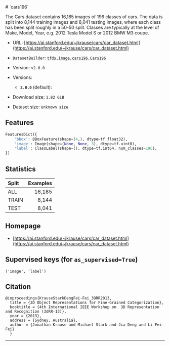 <div itemscope itemtype="http://schema.org/Dataset">
  <div itemscope itemprop="includedInDataCatalog" itemtype="http://schema.org/DataCatalog">
    <meta itemprop="name" content="TensorFlow Datasets" />
  </div>
  <meta itemprop="name" content="cars196" />
  <meta itemprop="description" content="The Cars dataset contains 16,185 images of 196 classes of cars. The data is split into 8,144 training images and 8,041 testing images, where each class has been split roughly in a 50-50 split. Classes are typically at the level of Make, Model, Year, e.g. 2012 Tesla Model S or 2012 BMW M3 coupe.&#10;&#10;To use this dataset:&#10;&#10;```python&#10;import tensorflow_datasets as tfds&#10;&#10;ds = tfds.load(&#x27;cars196&#x27;, split=&#x27;train&#x27;)&#10;for ex in ds.take(4):&#10;  print(ex)&#10;```&#10;&#10;See [the guide](https://www.tensorflow.org/datasets/overview) for more&#10;informations on [tensorflow_datasets](https://www.tensorflow.org/datasets).&#10;&#10;" />
  <meta itemprop="url" content="https://www.tensorflow.org/datasets/catalog/cars196" />
  <meta itemprop="sameAs" content="https://ai.stanford.edu/~jkrause/cars/car_dataset.html" />
  <meta itemprop="citation" content="&#10;    @inproceedings{KrauseStarkDengFei-Fei_3DRR2013,&#10;  title = {3D Object Representations for Fine-Grained Categorization},&#10;  booktitle = {4th International IEEE Workshop on  3D Representation and Recognition (3dRR-13)},&#10;  year = {2013},&#10;  address = {Sydney, Australia},&#10;  author = {Jonathan Krause and Michael Stark and Jia Deng and Li Fei-Fei}&#10;  }&#10;&#10;" />
</div>
# `cars196`

The Cars dataset contains 16,185 images of 196 classes of cars. The data is
split into 8,144 training images and 8,041 testing images, where each class has
been split roughly in a 50-50 split. Classes are typically at the level of Make,
Model, Year, e.g. 2012 Tesla Model S or 2012 BMW M3 coupe.

*   URL:
    [https://ai.stanford.edu/~jkrause/cars/car_dataset.html](https://ai.stanford.edu/~jkrause/cars/car_dataset.html)
*   `DatasetBuilder`:
    [`tfds.image.cars196.Cars196`](https://github.com/tensorflow/datasets/tree/master/tensorflow_datasets/image/cars196.py)
*   Version: `v2.0.0`
*   Versions:

    *   **`2.0.0`** (default):

*   Download size: `1.82 GiB`

*   Dataset size: `Unknown size`

## Features
```python
FeaturesDict({
    'bbox': BBoxFeature(shape=(4,), dtype=tf.float32),
    'image': Image(shape=(None, None, 3), dtype=tf.uint8),
    'label': ClassLabel(shape=(), dtype=tf.int64, num_classes=196),
})
```

## Statistics

Split | Examples
:---- | -------:
ALL   | 16,185
TRAIN | 8,144
TEST  | 8,041

## Homepage

*   [https://ai.stanford.edu/~jkrause/cars/car_dataset.html](https://ai.stanford.edu/~jkrause/cars/car_dataset.html)

## Supervised keys (for `as_supervised=True`)
`('image', 'label')`

## Citation
```
@inproceedings{KrauseStarkDengFei-Fei_3DRR2013,
  title = {3D Object Representations for Fine-Grained Categorization},
  booktitle = {4th International IEEE Workshop on  3D Representation and Recognition (3dRR-13)},
  year = {2013},
  address = {Sydney, Australia},
  author = {Jonathan Krause and Michael Stark and Jia Deng and Li Fei-Fei}
  }
```

--------------------------------------------------------------------------------

